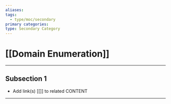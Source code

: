 ```yaml
---
aliases:
tags:
  - type/moc/secondary
primary categories:
type: Secondary Category
---
```

# [[Domain Enumeration]]

***

## Subsection 1

* Add link(s) [[]] to related CONTENT

***

